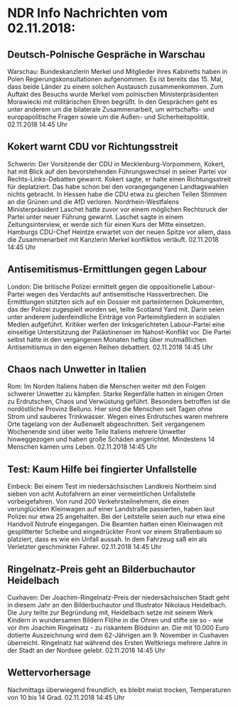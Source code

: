 # NDR Info Nachrichten vom 02.11.2018:


## Deutsch-Polnische Gespräche in Warschau
Warschau: Bundeskanzlerin Merkel und Mitglieder ihres Kabinetts haben in Polen Regierungskonsultationen aufgenommen. Es ist bereits das 15. Mal, dass beide Länder zu einem solchen Austausch zusammenkommen. Zum Auftakt des Besuchs wurde Merkel vom polnischen Ministerpräsidenten Morawiecki mit militärischen Ehren begrüßt. In den Gesprächen geht es unter anderem um die bilaterale Zusammenarbeit, um wirtschafts- und europapolitische Fragen sowie um die Außen- und Sicherheitspolitik. 02.11.2018 14:45 Uhr 

## Kokert warnt CDU vor Richtungsstreit
Schwerin: Der Vorsitzende der CDU in Mecklenburg-Vorpommern, Kokert, hat mit Blick auf den bevorstehenden Führungswechsel in seiner Partei vor Rechts-Links-Debatten gewarnt. Kokert sagte, er halte einen Richtungsstreit für deplatziert. Das habe schon bei den vorangegangenen Landtagswahlen nichts gebracht. In Hessen habe die CDU etwa zu gleichen Teilen Stimmen an die Grünen und die AfD verloren. Nordrhein-Westfalens Ministerpräsident Laschet hatte zuvor vor einem möglichen Rechtsruck der Partei unter neuer Führung gewarnt. Laschet sagte in einem Zeitungsinterview, er werde sich für einen Kurs der Mitte einsetzen. Hamburgs CDU-Chef Heintze erwartet von der neuen Spitze vor allem, dass die Zusammenarbeit mit Kanzlerin Merkel konfliktlos verläuft. 02.11.2018 14:45 Uhr 

## Antisemitismus-Ermittlungen gegen Labour
London:	Die britische Polizei ermittelt gegen die oppositionelle Labour-Partei wegen des Verdachts auf antisemitische Hassverbrechen. Die Ermittlungen stützten sich auf ein Dossier mit parteiinternen Dokumenten, das der Polizei zugespielt worden sei, teilte Scotland Yard mit. Darin seien unter anderem judenfeindliche Einträge von Parteimitgliedern in sozialen Medien aufgeführt. Kritiker werfen der linksgerichteten Labour-Partei eine einseitige Unterstützung der Palästinenser im Nahost-Konflikt vor. Die Partei selbst hatte in den vergangenen Monaten heftig über mutmaßlichen Antisemitismus in den eigenen Reihen debattiert. 02.11.2018 14:45 Uhr 

## Chaos nach Unwetter in Italien
Rom: Im Norden Italiens haben die Menschen weiter mit den Folgen schwerer Unwetter zu kämpfen. Starke Regenfälle hatten in einigen Orten zu Erdrutschen, Chaos und Verwüstung geführt. Besonders betroffen ist die nordöstliche Provinz Belluno. Hier sind die Menschen seit Tagen ohne Strom und sauberes Trinkwasser. Wegen eines Erdrutsches waren mehrere Orte tagelang von der Außenwelt abgeschnitten. Seit vergangenem Wochenende sind über weite Teile Italiens mehrere Unwetter hinweggezogen und haben große Schäden angerichtet. Mindestens 14 Menschen kamen ums Leben. 02.11.2018 14:45 Uhr 

## Test: Kaum Hilfe bei fingierter Unfallstelle
Einbeck: Bei einem Test im niedersächsischen Landkreis Northeim sind sieben von acht Autofahrern an einer vermeintlichen Unfallstelle vorbeigefahren. Von rund 200 Verkehrsteilnehmern, die einen verunglückten Kleinwagen auf einer Landstraße passierten, haben laut Polizei nur etwa 25 angehalten. Bei der Leitstelle seien auch nur etwa eine Handvoll Notrufe eingegangen. Die Beamten hatten einen Kleinwagen mit gesplitterter Scheibe und eingedrückter Front vor einem Straßenbaum so platziert, dass es wie ein Unfall aussah. In dem Fahrzeug saß ein als Verletzter geschminkter Fahrer. 02.11.2018 14:45 Uhr 

## Ringelnatz-Preis geht an Bilderbuchautor Heidelbach
Cuxhaven: Der Joachim-Ringelnatz-Preis der niedersächsischen Stadt geht in diesem Jahr an den Bilderbuchautor und Illustrator Nikolaus Heidelbach. Die Jury teilte zur Begründung mit, Heidelbach setze mit seinem Werk Kindern in wundersamen Bildern Flöhe in die Ohren und stifte sie so - wie vor ihm Joachim Ringelnatz - zu riskantem Blödsinn an. Die mit 10.000 Euro dotierte Auszeichnung wird dem 62-Jährigen am 9. November in Cuxhaven überreicht. Ringelnatz hat während des Ersten Weltkriegs mehrere Jahre in der Stadt an der Nordsee gelebt. 02.11.2018 14:45 Uhr 

## Wettervorhersage
Nachmittags überwiegend freundlich, es bleibt meist trocken,  Temperaturen von 10 bis 14 Grad. 02.11.2018 14:45 Uhr 
